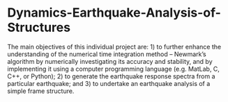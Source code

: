 # Dynamics-Earthquake-Analysis-of-Structures
The main objectives of this individual project are: 1) to further enhance the understanding of the numerical time integration method – Newmark’s algorithm by numerically investigating its accuracy and stability, and by implementing it using a computer programming language (e.g. MatLab, C, C++, or Python); 2) to generate the earthquake response spectra from a particular earthquake; and 3) to undertake an earthquake analysis of a simple frame structure.
